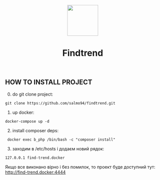<p align="center">
    <a href="https://github.com/yiisoft" target="_blank">
        <img src="web/favicon.ico" height="100px">
    </a>
    <h1 align="center">Findtrend</h1>
    <br>

HOW TO INSTALL PROJECT
-------------------

0) do git clone project:
```
git clone https://github.com/salmo94/findtrend.git
```

1) up docker:
```
docker-compose up -d
```

2) install composer deps:
```
 docker exec b_php /bin/bash -c "composer install"
```

3) заходим в /etc/hosts і додаєм новий рядок:
```
127.0.0.1 find-trend.docker
```

Якщо все виконано вірно і без помилок, то проект буде доступний тут:<br>
http://find-trend.docker:4444
